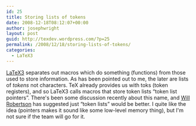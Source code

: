 ```yaml
---
id: 25
title: Storing lists of tokens
date: 2008-12-18T08:12:07+00:00
author: josephwright
layout: post
guid: http://texdev.wordpress.com/?p=25
permalink: /2008/12/18/storing-lists-of-tokens/
categories:
  - LaTeX3
---
```

<a href="http://www.latex-project.org/latex3.html">LaTeX3</a> separates out macros which do something (functions) from those used to store information. As has been pointed out to me, the later are lists of <em>tokens</em> not characters. TeX already provides us with toks (token registers), and so LaTeX3 calls macros that store token lists “token list pointers”. There's been some discussion recently about this name, and <a href="http://www.mecheng.adelaide.edu.au/~will/">Will Robertson</a> has suggested just “token lists” would be better. I quite like the idea (pointers makes it sound like some low-level memory thing), but I'm not sure if the team will go for it.
